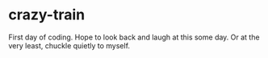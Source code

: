 # crazy-train

First day of coding. 
Hope to look back and laugh at this some day.
Or at the very least, chuckle quietly to myself.
